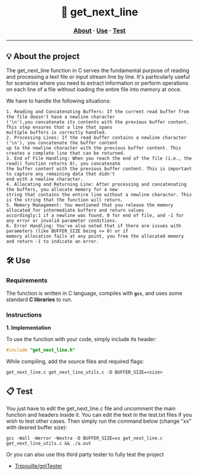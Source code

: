 <h1 align="center">
	📖 get_next_line
</h1>

<h3 align="center">
	<a href="#%EF%B8%8F-about">About</a>
	<span> · </span>
	<a href="#%EF%B8%8F-use">Use</a>
	<span> · </span>
	<a href="#-test">Test</a>
</h3>

---

## 💡 About the project

The get_next_line function in C serves the fundamental purpose of reading and processing a text file or input stream line by line. It's particularly useful for scenarios where you need to extract information or perform operations on each line of a file without loading the entire file into memory at once.

We have to handle the following situations:

    1. Reading and Concatenating Buffers: If the current read buffer from the file doesn't have a newline character
    ('\n'),you concatenate its contents with the previous buffer content. This step ensures that a line that spans
    multiple buffers is correctly handled.
    2. Processing Lines: If the read buffer contains a newline character ('\n'), you concatenate the buffer content
    up to the newline character with the previous buffer content. This creates a complete line that can be returned.
    3. End of File Handling: When you reach the end of the file (i.e., the read() function returns 0), you concatenate
    the buffer content with the previous buffer content. This is important to capture any remaining data that didn't
    end with a newline character.
    4. Allocating and Returning Line: After processing and concatenating the buffers, you allocate memory for a new
    string that contains the entire line without a newline character. This is the string that the function will return.
    5. Memory Management: You mentioned that you release the memory allocated for intermediate buffers and return values
    accordingly:1 if a newline was found, 0 for end of file, and -1 for any error or invalid parameter conditions.
    6. Error Handling: You've also noted that if there are issues with parameters (like BUFFER_SIZE being <= 0) or if
    memory allocation fails at any point, you free the allocated memory and return -1 to indicate an error.


## 🛠️ Use

### Requirements

The function is written in C language, compiles with **`gcc`**, and uses some standard **C libraries** to run.

### Instructions

**1. Implementation**

To use the function with your code, simply include its header:

```C
#include "get_next_line.h"
```

While compiling, add the source files and required flags:

```shell
get_next_line.c get_next_line_utils.c -D BUFFER_SIZE=<size>
```

## 📋 Test

You just have to edit the get_next_line.c file and uncomment the main function and headers inside it.
You can edit the text in the test.txt files if you wish to test other cases.
Then simply run the command below (change "xx" with desired buffer size):

```shell
gcc -Wall -Werror -Wextra -D BUFFER_SIZE=xx get_next_line.c get_next_line_utils.c && ./a.out
```

Or you can also use this third party tester to fully test the project

* [Tripouille/gnlTester](https://github.com/Tripouille/gnlTester)

